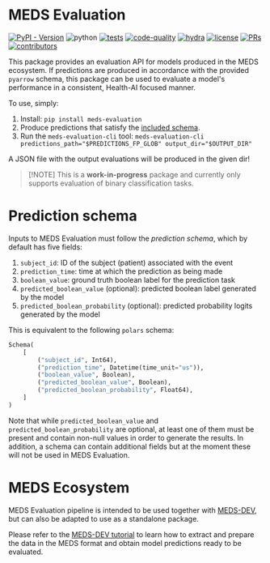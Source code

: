 # MEDS Evaluation

[![PyPI - Version](https://img.shields.io/pypi/v/meds-evaluation)](https://pypi.org/project/meds-evaluation/)
![python](https://img.shields.io/badge/-Python_3.11-blue?logo=python&logoColor=white)
[![tests](https://github.com/kamilest/meds-evaluation/actions/workflows/tests.yaml/badge.svg)](https://github.com/kamilest/meds-evaluation/actions/workflows/tests.yml)
[![code-quality](https://github.com/kamilest/meds-evaluation/actions/workflows/code-quality-main.yaml/badge.svg)](https://github.com/kamilest/meds-evaluation/actions/workflows/code-quality-main.yaml)
[![hydra](https://img.shields.io/badge/Config-Hydra_1.3-89b8cd)](https://hydra.cc/)
[![license](https://img.shields.io/badge/License-MIT-green.svg?labelColor=gray)](https://github.com/kamilest/meds-evaluation#license)
[![PRs](https://img.shields.io/badge/PRs-welcome-brightgreen.svg)](https://github.com/kamilest/meds-evaluation/pulls)
[![contributors](https://img.shields.io/github/contributors/kamilest/meds-evaluation.svg)](https://github.com/kamilest/meds-evaluation/graphs/contributors)

This package provides an evaluation API for models produced in the MEDS ecosystem. If predictions are produced
in accordance with the provided `pyarrow` schema, this package can be used to evaluate a model's performance
in a consistent, Health-AI focused manner.

To use, simply:
  1. Install: `pip install meds-evaluation`
  2. Produce predictions that satisfy the [included schema](https://github.com/kamilest/meds-evaluation/blob/main/src/meds_evaluation/schema.py).
  3. Run the `meds-evaluation-cli` tool: `meds-evaluation-cli predictions_path="$PREDICTIONS_FP_GLOB" output_dir="$OUTPUT_DIR"`

A JSON file with the output evaluations will be produced in the given dir!

> \[!NOTE\]
> This is a **work-in-progress** package and currently only supports evaluation of binary classification
> tasks.

# Prediction schema

Inputs to MEDS Evaluation must follow the *prediction schema*, which by default has five fields:

1. `subject_id`: ID of the subject (patient) associated with the event
2. `prediction_time`: time at which the prediction as being made
3. `boolean_value`: ground truth boolean label for the prediction task
4. `predicted_boolean_value` (optional): predicted boolean label generated by the model
5. `predicted_boolean_probability` (optional): predicted probability logits generated by the model

This is equivalent to the following `polars` schema:

```python
Schema(
    [
        ("subject_id", Int64),
        ("prediction_time", Datetime(time_unit="us")),
        ("boolean_value", Boolean),
        ("predicted_boolean_value", Boolean),
        ("predicted_boolean_probability", Float64),
    ]
)
```

Note that while `predicted_boolean_value` and `predicted_boolean_probability` are optional, at least one of
them must be present and contain non-null values in order to generate the results. In addition, a schema can
contain additional fields but at the moment these will not be used in MEDS Evaluation.


# MEDS Ecosystem 

MEDS Evaluation pipeline is intended to be used together with
[MEDS-DEV](https://github.com/mmcdermott/MEDS-DEV/), but can also be adapted to use as a standalone package.

Please refer to the
[MEDS-DEV tutorial](https://github.com/mmcdermott/MEDS-DEV?tab=readme-ov-file#example-workflow) to learn how
to extract and prepare the data in the MEDS format and obtain model predictions ready to be evaluated.

